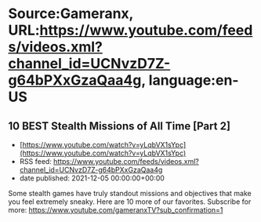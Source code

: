 # Source:Gameranx, URL:https://www.youtube.com/feeds/videos.xml?channel_id=UCNvzD7Z-g64bPXxGzaQaa4g, language:en-US

## 10 BEST Stealth Missions of All Time [Part 2]
 - [https://www.youtube.com/watch?v=yLqbVX1sYpc](https://www.youtube.com/watch?v=yLqbVX1sYpc)
 - RSS feed: https://www.youtube.com/feeds/videos.xml?channel_id=UCNvzD7Z-g64bPXxGzaQaa4g
 - date published: 2021-12-05 00:00:00+00:00

Some stealth games have truly standout missions and objectives that make you feel extremely sneaky. Here are 10 more of our favorites.
Subscribe for more: https://www.youtube.com/gameranxTV?sub_confirmation=1

